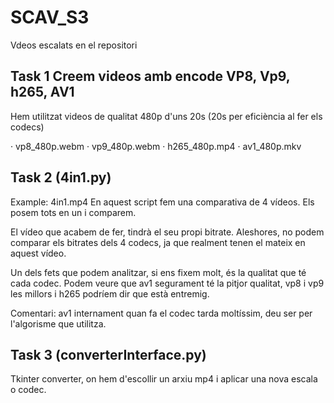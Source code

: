 # SCAV_S3
 
Vdeos escalats en el repositori

## Task 1 Creem videos amb encode VP8, Vp9, h265, AV1
Hem utilitzat videos de qualitat 480p d'uns 20s (20s per eficiència al fer els codecs)

· vp8_480p.webm
· vp9_480p.webm
· h265_480p.mp4
· av1_480p.mkv

## Task 2 (4in1.py)
Example: 4in1.mp4
En aquest script fem una comparativa de 4 vídeos. Els posem tots en un i comparem.

El vídeo que acabem de fer, tindrà el seu propi bitrate. Aleshores, no podem comparar els bitrates dels 4 codecs, ja que realment tenen el mateix en aquest vídeo.

Un dels fets que podem analitzar, si ens fixem molt, és la qualitat que té cada codec. Podem veure que av1 segurament té la pitjor qualitat, vp8 i vp9 les millors i h265 podríem dir que està entremig.

Comentari: av1 internament quan fa el codec tarda moltíssim, deu ser per l'algorisme que utilitza.


## Task 3 (converterInterface.py)
Tkinter converter, on hem d'escollir un arxiu mp4 i aplicar una nova escala o codec.

